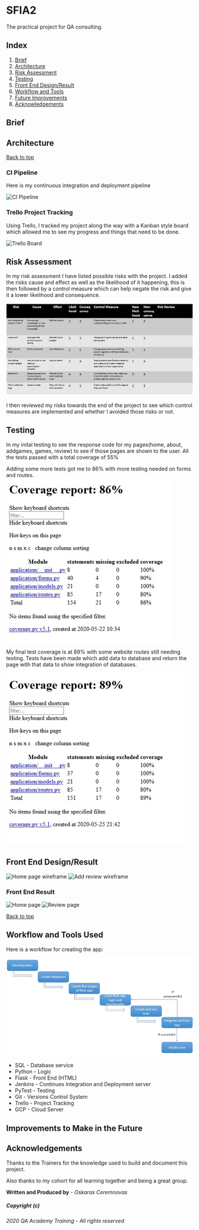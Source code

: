 # SFIA2

The practical project for QA consulting.

## Index

1. [Brief](#Brief)
2. [Architecture](#Architecture)
3. [Risk Assessment](#Risk-Assessment)
5. [Testing](#Testing)
6. [Front End Design/Result](#Front-End-Design/Result)
7. [Workflow and Tools](#Workflow-and-Tools-Used)
8. [Future Improvements](#Improvements-to-Make-in-the-Future)
9. [Acknowledgements](#Acknowledgements)



## Brief


## Architecture



[Back to top](#Index)

### CI Pipeline
Here is my continuous integration and deployment pipeline 

![CI Pipeline](https://github.com/oskar951/Game-Review-Library/blob/master/Images/.jpg)

### Trello Project Tracking

Using Trello, I tracked my project along the way with a Kanban style board which allowed me to see my progress and things that need to be done.


![Trello Board](https://github.com/oskar951/Game-Review-Library/blob/master/Images/.jpg)

## Risk Assessment

In my risk assessment I have listed possible risks with the project. I added the risks cause and effect as well as the likelihood of it happening, this is then followed by a control measure which can help negate the risk and give it a lower likelihood and consequence. 

![Risk Assessment](https://github.com/oskar951/SFIA2/blob/master/Images/RiskAssessment1.jpg)

I then reviewed my risks towards the end of the project to see which control measures are implemented and whether I avoided those risks or not.

## Testing

In my inital testing to see the response code for my pages(home, about, addgames, games, review) to see if those pages are shown to the user. All the tests passed with a total coverage of 55%

Adding some more tests got me to 86% with more testing needed on forms and routes.
![Test coverage1](https://github.com/oskar951/Game-Review-Library/blob/master/Images/CoverageReport1.jpg)

My final test coverage is at 89% with some website routes still needing testing. Tests have been made which add data to database and return the page with that data to show integration of databases.

![Test coverage2](https://github.com/oskar951/Game-Review-Library/blob/master/Images/CoverageReport2.jpg)

## Front End Design/Result


![Home page wireframe](https://github.com/oskar951/Game-Review-Library/blob/master/Images/.jpg)
![Add review wireframe](https://github.com/oskar951/Game-Review-Library/blob/master/Images/.jpg)

### Front End Result


![Home page](https://github.com/oskar951/Game-Review-Library/blob/master/Images/.jpg)
![Review page](https://github.com/oskar951/Game-Review-Library/blob/master/Images/.jpg)

[Back to top](#Index)

## Workflow and Tools Used

Here is a workflow for creating the app:

![WorkFlow](https://github.com/oskar951/Game-Review-Library/blob/master/Images/WorkFlow.jpg)

* SQL - Database service
* Python - Logic
* Flask - Front End (HTML)
* Jenkins - Continues Integration and Deployment server
* PyTest - Testing
* Git - Versions Control System
* Trello - Project Tracking
* GCP - Cloud Server

## Improvements to Make in the Future


## Acknowledgements

Thanks to the Trainers for the knowledge used to build and document this project.

Also thanks to my cohort for all learning together and being a great group.


**Written and Produced by** - *Oskaras Ceremnovas* 

##### Copyright (c)
*2020 QA Academy Training - All rights reserved*
